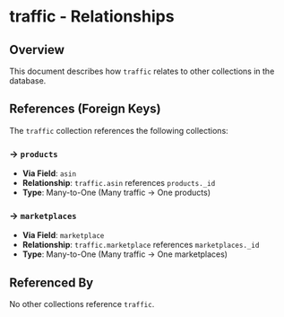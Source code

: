 # traffic - Relationships

## Overview

This document describes how `traffic` relates to other collections in the database.

## References (Foreign Keys)

The `traffic` collection references the following collections:

### → `products`

- **Via Field**: `asin`
- **Relationship**: `traffic.asin` references `products._id`
- **Type**: Many-to-One (Many traffic → One products)

### → `marketplaces`

- **Via Field**: `marketplace`
- **Relationship**: `traffic.marketplace` references `marketplaces._id`
- **Type**: Many-to-One (Many traffic → One marketplaces)

## Referenced By

No other collections reference `traffic`.

